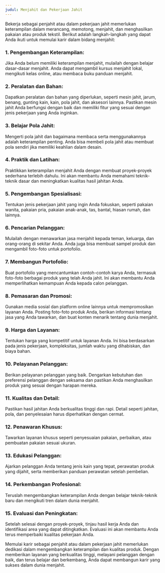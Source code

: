 ```yaml
---
judul: Menjahit dan Pekerjaan Jahit
---
```


Bekerja sebagai penjahit atau dalam pekerjaan jahit memerlukan keterampilan dalam merancang, memotong, menjahit, dan menghasilkan pakaian atau produk tekstil. Berikut adalah langkah-langkah yang dapat Anda ikuti untuk memulai karir dalam bidang menjahit:

### 1. **Pengembangan Keterampilan:**

Jika Anda belum memiliki keterampilan menjahit, mulailah dengan belajar dasar-dasar menjahit. Anda dapat mengambil kursus menjahit lokal, mengikuti kelas online, atau membaca buku panduan menjahit.

### 2. **Peralatan dan Bahan:**

Dapatkan peralatan dan bahan yang diperlukan, seperti mesin jahit, jarum, benang, gunting kain, kain, pola jahit, dan aksesori lainnya. Pastikan mesin jahit Anda berfungsi dengan baik dan memiliki fitur yang sesuai dengan jenis pekerjaan yang Anda inginkan.

### 3. **Belajar Pola Jahit:**

Mengerti pola jahit dan bagaimana membaca serta menggunakannya adalah keterampilan penting. Anda bisa membeli pola jahit atau membuat pola sendiri jika memiliki keahlian dalam desain.

### 4. **Praktik dan Latihan:**

Praktikkan keterampilan menjahit Anda dengan membuat proyek-proyek sederhana terlebih dahulu. Ini akan membantu Anda memahami teknik-teknik dasar dan meningkatkan kualitas hasil jahitan Anda.

### 5. **Pengembangan Spesialisasi:**

Tentukan jenis pekerjaan jahit yang ingin Anda fokuskan, seperti pakaian wanita, pakaian pria, pakaian anak-anak, tas, bantal, hiasan rumah, dan lainnya.

### 6. **Pencarian Pelanggan:**

Mulailah dengan menawarkan jasa menjahit kepada teman, keluarga, dan orang-orang di sekitar Anda. Anda juga bisa membuat sampel produk dan mengambil foto-foto untuk portofolio.

### 7. **Membangun Portofolio:**

Buat portofolio yang mencantumkan contoh-contoh karya Anda, termasuk foto-foto berbagai produk yang telah Anda jahit. Ini akan membantu Anda memperlihatkan kemampuan Anda kepada calon pelanggan.

### 8. **Pemasaran dan Promosi:**

Gunakan media sosial dan platform online lainnya untuk mempromosikan layanan Anda. Posting foto-foto produk Anda, berikan informasi tentang jasa yang Anda tawarkan, dan buat konten menarik tentang dunia menjahit.

### 9. **Harga dan Layanan:**

Tentukan harga yang kompetitif untuk layanan Anda. Ini bisa berdasarkan pada jenis pekerjaan, kompleksitas, jumlah waktu yang dihabiskan, dan biaya bahan.

### 10. **Pelayanan Pelanggan:**

Berikan pelayanan pelanggan yang baik. Dengarkan kebutuhan dan preferensi pelanggan dengan seksama dan pastikan Anda menghasilkan produk yang sesuai dengan harapan mereka.

### 11. **Kualitas dan Detail:**

Pastikan hasil jahitan Anda berkualitas tinggi dan rapi. Detail seperti jahitan, pola, dan penyelesaian harus diperhatikan dengan cermat.

### 12. **Penawaran Khusus:**

Tawarkan layanan khusus seperti penyesuaian pakaian, perbaikan, atau pembuatan pakaian sesuai ukuran.

### 13. **Edukasi Pelanggan:**

Ajarkan pelanggan Anda tentang jenis kain yang tepat, perawatan produk yang dijahit, serta memberikan panduan perawatan setelah pembelian.

### 14. **Perkembangan Profesional:**

Teruslah mengembangkan keterampilan Anda dengan belajar teknik-teknik baru dan mengikuti tren dalam dunia menjahit.

### 15. **Evaluasi dan Peningkatan:**

Setelah selesai dengan proyek-proyek, tinjau hasil kerja Anda dan identifikasi area yang dapat ditingkatkan. Evaluasi ini akan membantu Anda terus memperbaiki kualitas pekerjaan Anda.

Memulai karir sebagai penjahit atau dalam pekerjaan jahit memerlukan dedikasi dalam mengembangkan keterampilan dan kualitas produk. Dengan memberikan layanan yang berkualitas tinggi, melayani pelanggan dengan baik, dan terus belajar dan berkembang, Anda dapat membangun karir yang sukses dalam dunia menjahit.
